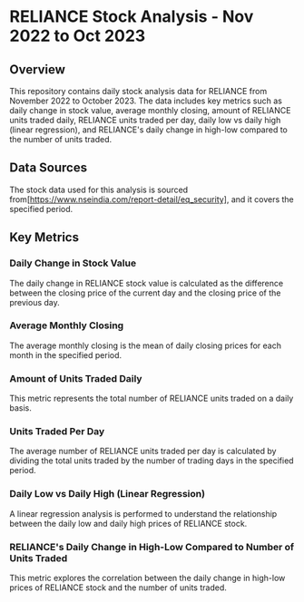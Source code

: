 # RELIANCE Stock Analysis - Nov 2022 to Oct 2023

## Overview

This repository contains daily stock analysis data for RELIANCE from November 2022 to October 2023. The data includes key metrics such as daily change in stock value, average monthly closing, amount of RELIANCE units traded daily, RELIANCE units traded per day, daily low vs daily high (linear regression), and RELIANCE's daily change in high-low compared to the number of units traded.

## Data Sources

The stock data used for this analysis is sourced from[https://www.nseindia.com/report-detail/eq_security], and it covers the specified period.

## Key Metrics

### Daily Change in Stock Value

The daily change in RELIANCE stock value is calculated as the difference between the closing price of the current day and the closing price of the previous day.

### Average Monthly Closing

The average monthly closing is the mean of daily closing prices for each month in the specified period.

### Amount of Units Traded Daily

This metric represents the total number of RELIANCE units traded on a daily basis.

### Units Traded Per Day

The average number of RELIANCE units traded per day is calculated by dividing the total units traded by the number of trading days in the specified period.

### Daily Low vs Daily High (Linear Regression)

A linear regression analysis is performed to understand the relationship between the daily low and daily high prices of RELIANCE stock.

### RELIANCE's Daily Change in High-Low Compared to Number of Units Traded

This metric explores the correlation between the daily change in high-low prices of RELIANCE stock and the number of units traded.

